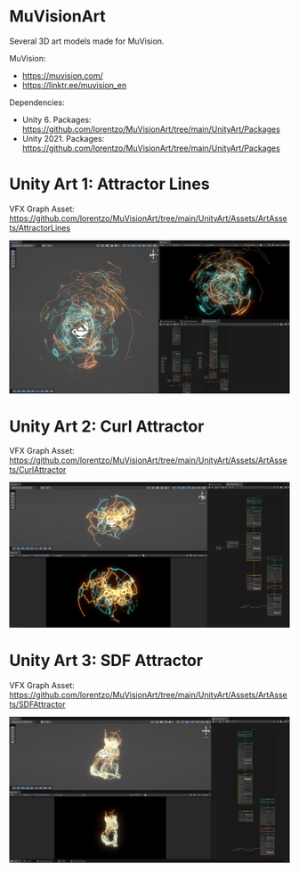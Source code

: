 # MuVisionArt

Several 3D art models made for MuVision.

MuVision:
* https://muvision.com/
* https://linktr.ee/muvision_en

Dependencies:
* Unity 6. Packages: https://github.com/lorentzo/MuVisionArt/tree/main/UnityArt/Packages
* Unity 2021. Packages: https://github.com/lorentzo/MuVisionArt/tree/main/UnityArt/Packages

# Unity Art 1: Attractor Lines

VFX Graph Asset: https://github.com/lorentzo/MuVisionArt/tree/main/UnityArt/Assets/ArtAssets/AttractorLines

![](Gallery/AttractorLines.JPG)

# Unity Art 2: Curl Attractor

VFX Graph Asset: https://github.com/lorentzo/MuVisionArt/tree/main/UnityArt/Assets/ArtAssets/CurlAttractor

![](Gallery/CurlAttractor.JPG)

# Unity Art 3: SDF Attractor

VFX Graph Asset: https://github.com/lorentzo/MuVisionArt/tree/main/UnityArt/Assets/ArtAssets/SDFAttractor

![](Gallery/SDFAttractor.JPG)
